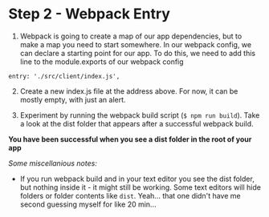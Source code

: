 # Step 2 - Webpack Entry

1. Webpack is going to create a map of our app dependencies, but to make a map you need to start somewhere. In our webpack config, we can declare a starting point for our app. To do this, we need to add this line to the module.exports of our webpack config

```
entry: './src/client/index.js',
```

2. Create a new index.js file at the address above. For now, it can be mostly empty, with just an alert.

3. Experiment by running the webpack build script (`$ npm run build`). Take a look at the dist folder that appears after a successful webpack build.

**You have been successful when you see a dist folder in the root of your app**

_Some miscellanious notes:_

- If you run webpack build and in your text editor you see the dist folder, but nothing inside it - it might still be working. Some text editors will hide folders or folder contents like `dist`. Yeah... that one didn't have me second guessing myself for like 20 min...
